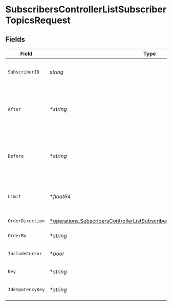 # SubscribersControllerListSubscriberTopicsRequest


## Fields

| Field                                                                                                                                                                         | Type                                                                                                                                                                          | Required                                                                                                                                                                      | Description                                                                                                                                                                   |
| ----------------------------------------------------------------------------------------------------------------------------------------------------------------------------- | ----------------------------------------------------------------------------------------------------------------------------------------------------------------------------- | ----------------------------------------------------------------------------------------------------------------------------------------------------------------------------- | ----------------------------------------------------------------------------------------------------------------------------------------------------------------------------- |
| `SubscriberID`                                                                                                                                                                | *string*                                                                                                                                                                      | :heavy_check_mark:                                                                                                                                                            | The identifier of the subscriber                                                                                                                                              |
| `After`                                                                                                                                                                       | **string*                                                                                                                                                                     | :heavy_minus_sign:                                                                                                                                                            | Cursor for pagination indicating the starting point after which to fetch results.                                                                                             |
| `Before`                                                                                                                                                                      | **string*                                                                                                                                                                     | :heavy_minus_sign:                                                                                                                                                            | Cursor for pagination indicating the ending point before which to fetch results.                                                                                              |
| `Limit`                                                                                                                                                                       | **float64*                                                                                                                                                                    | :heavy_minus_sign:                                                                                                                                                            | Limit the number of items to return (max 100)                                                                                                                                 |
| `OrderDirection`                                                                                                                                                              | [*operations.SubscribersControllerListSubscriberTopicsQueryParamOrderDirection](../../models/operations/subscriberscontrollerlistsubscribertopicsqueryparamorderdirection.md) | :heavy_minus_sign:                                                                                                                                                            | Direction of sorting                                                                                                                                                          |
| `OrderBy`                                                                                                                                                                     | **string*                                                                                                                                                                     | :heavy_minus_sign:                                                                                                                                                            | Field to order by                                                                                                                                                             |
| `IncludeCursor`                                                                                                                                                               | **bool*                                                                                                                                                                       | :heavy_minus_sign:                                                                                                                                                            | Include cursor item in response                                                                                                                                               |
| `Key`                                                                                                                                                                         | **string*                                                                                                                                                                     | :heavy_minus_sign:                                                                                                                                                            | Filter by topic key                                                                                                                                                           |
| `IdempotencyKey`                                                                                                                                                              | **string*                                                                                                                                                                     | :heavy_minus_sign:                                                                                                                                                            | A header for idempotency purposes                                                                                                                                             |